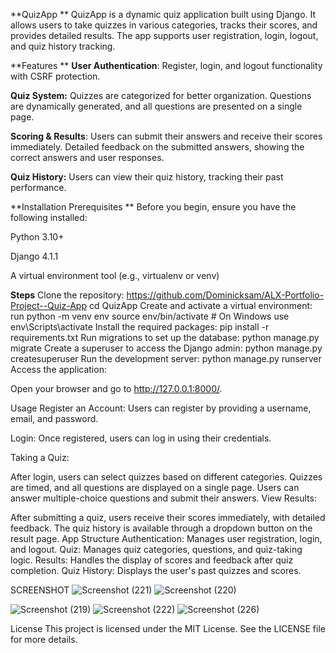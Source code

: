 **QuizApp **
QuizApp is a dynamic quiz application built using Django. It allows users to take quizzes in various categories, tracks their scores, and provides detailed results. The app supports user registration, login, logout, and quiz history tracking.

**Features **
**User Authentication**: Register, login, and logout functionality with CSRF protection.


**Quiz System:** Quizzes are categorized for better organization. Questions are dynamically generated, and all questions are presented on a single page.


**Scoring & Results**: Users can submit their answers and receive their scores immediately. Detailed feedback on the submitted answers, showing the correct answers and user responses.


**Quiz History:** Users can view their quiz history, tracking their past performance.


**Installation Prerequisites **
Before you begin, ensure you have the following installed:

Python 3.10+ 

Django 4.1.1 

A virtual environment tool (e.g., virtualenv or venv)



**Steps**
Clone the repository: https://github.com/Dominicksam/ALX-Portfolio-Project--Quiz-App
cd QuizApp Create and activate a virtual environment:
run python -m venv env source env/bin/activate # On Windows 
use env\Scripts\activate Install the required packages: 
pip install -r requirements.txt 
Run migrations to set up the database: 
python manage.py migrate Create a superuser to access the Django admin: 
python manage.py createsuperuser Run the development server:
python manage.py runserver Access the application:

Open your browser and go to http://127.0.0.1:8000/.

Usage Register an Account: Users can register by providing a username, email, and password.

Login: Once registered, users can log in using their credentials.

Taking a Quiz:

After login, users can select quizzes based on different categories. Quizzes are timed, and all questions are displayed on a single page. Users can answer multiple-choice questions and submit their answers. View Results:

After submitting a quiz, users receive their scores immediately, with detailed feedback. The quiz history is available through a dropdown button on the result page. App Structure Authentication: Manages user registration, login, and logout. Quiz: Manages quiz categories, questions, and quiz-taking logic. Results: Handles the display of scores and feedback after quiz completion. Quiz History: Displays the user's past quizzes and scores.

SCREENSHOT
![Screenshot (221)](https://github.com/user-attachments/assets/e585f76c-d532-4f00-a642-1c7a10e50be8)
![Screenshot (220)](https://github.com/user-attachments/assets/be4fa091-2d78-4f45-baf0-fa9b21a83d39)

![Screenshot (219)](https://github.com/user-attachments/assets/76a708f1-8275-4cad-a78c-58ae9a2a8138)
![Screenshot (222)](https://github.com/user-attachments/assets/083f35c4-a0ad-43e9-a49c-606b72ba5b40)
![Screenshot (226)](https://github.com/user-attachments/assets/091aa2fb-f9df-4eb9-99ac-8070a4102838)







License This project is licensed under the MIT License. See the LICENSE file for more details.
